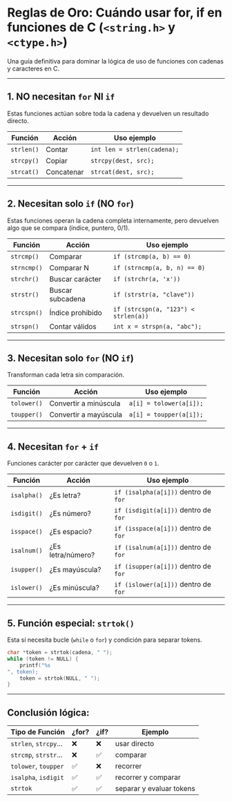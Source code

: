 # Reglas de Oro: Cuándo usar for, if en funciones de C (`<string.h>` y `<ctype.h>`)

Una guía definitiva para dominar la lógica de uso de funciones con cadenas y caracteres en C.

---

## 1. NO necesitan `for` NI `if`

Estas funciones actúan sobre toda la cadena y devuelven un resultado directo.

| Función     | Acción       | Uso ejemplo                     |
|-------------|--------------|----------------------------------|
| `strlen()`  | Contar       | `int len = strlen(cadena);`     |
| `strcpy()`  | Copiar       | `strcpy(dest, src);`            |
| `strcat()`  | Concatenar   | `strcat(dest, src);`            |

---

## 2. Necesitan solo `if` (NO `for`)

Estas funciones operan la cadena completa internamente, pero devuelven algo que se compara (índice, puntero, 0/1).

| Función        | Acción            | Uso ejemplo                         |
|----------------|-------------------|-------------------------------------|
| `strcmp()`     | Comparar          | `if (strcmp(a, b) == 0)`            |
| `strncmp()`    | Comparar N        | `if (strncmp(a, b, n) == 0)`        |
| `strchr()`     | Buscar carácter   | `if (strchr(a, 'x'))`               |
| `strstr()`     | Buscar subcadena  | `if (strstr(a, "clave"))`           |
| `strcspn()`    | Índice prohibido  | `if (strcspn(a, "123") < strlen(a))`|
| `strspn()`     | Contar válidos    | `int x = strspn(a, "abc");`         |

---

## 3. Necesitan solo `for` (NO `if`)

Transforman cada letra sin comparación.

| Función        | Acción              | Uso ejemplo                          |
|----------------|---------------------|--------------------------------------|
| `tolower()`    | Convertir a minúscula| `a[i] = tolower(a[i]);`             |
| `toupper()`    | Convertir a mayúscula| `a[i] = toupper(a[i]);`             |

---

## 4. Necesitan `for` + `if`

Funciones carácter por carácter que devuelven `0` o `1`.

| Función        | Acción           | Uso ejemplo                            |
|----------------|------------------|----------------------------------------|
| `isalpha()`    | ¿Es letra?       | `if (isalpha(a[i]))` dentro de `for`   |
| `isdigit()`    | ¿Es número?      | `if (isdigit(a[i]))` dentro de `for`   |
| `isspace()`    | ¿Es espacio?     | `if (isspace(a[i]))` dentro de `for`   |
| `isalnum()`    | ¿Es letra/número?| `if (isalnum(a[i]))` dentro de `for`   |
| `isupper()`    | ¿Es mayúscula?   | `if (isupper(a[i]))` dentro de `for`   |
| `islower()`    | ¿Es minúscula?   | `if (islower(a[i]))` dentro de `for`   |

---

## 5. Función especial: `strtok()`

Esta sí necesita bucle (`while` o `for`) y condición para separar tokens.

```c
char *token = strtok(cadena, " ");
while (token != NULL) {
    printf("%s
", token);
    token = strtok(NULL, " ");
}
```

---

## Conclusión lógica:

| Tipo de Función       | ¿for? | ¿if? | Ejemplo                          |
|------------------------|--------|------|----------------------------------|
| `strlen`, `strcpy`...  | ❌     | ❌   | usar directo                     |
| `strcmp`, `strstr`...  | ❌     | ✅   | comparar                         |
| `tolower`, `toupper`   | ✅     | ❌   | recorrer                         |
| `isalpha`, `isdigit`   | ✅     | ✅   | recorrer y comparar              |
| `strtok`               | ✅     | ✅   | separar y evaluar tokens         |

